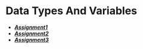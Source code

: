 # Data Types And Variables

- ***[Assignment1](./assignment1/)***
- ***[Assignment2](./assignment2/)***
- ***[Assignment3](./assignment3/)***
